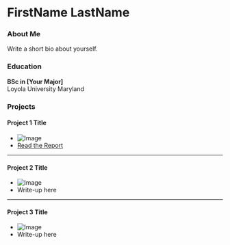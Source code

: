 # FirstName LastName

### About Me
Write a short bio about yourself.

### Education
**BSc in [Your Major]**  
Loyola University Maryland

### Projects

#### Project 1 Title
- ![Image](link-to-image)
- [Read the Report](link-to-report)

***
#### Project 2 Title
- ![Image](link-to-image)
- Write-up here

***
#### Project 3 Title
- ![Image](link-to-image)
- Write-up here
